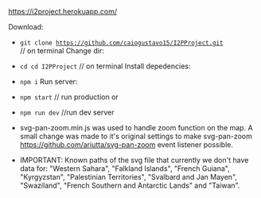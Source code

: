 https://i2project.herokuapp.com/

Download: 
  * <code>git clone https://github.com/caiogustavo15/I2PProject.git </code> // on terminal
Change dir:
  * <code>cd cd I2PProject</code> // on terminal
Install depedencies:
  * <code>npm i</code>
Run server:
  * <code>npm start</code> // run production
  or
  * <code>npm run dev</code> //run dev server
  
  
* svg-pan-zoom.min.js was used to handle zoom function on the map.
  A small change was made to it's original settings to make
    svg-pan-zoom https://github.com/ariutta/svg-pan-zoom
  event listener possible.
* IMPORTANT: Known paths of the svg file that currently we don't have data for:
  "Western Sahara", "Falkland Islands", "French Guiana",
  "Kyrgyzstan", "Palestinian Territories", "Svalbard and Jan Mayen",
  "Swaziland", "French Southern and Antarctic Lands" and "Taiwan".
